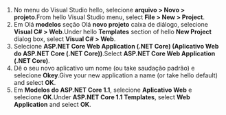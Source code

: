 1. <span data-ttu-id="b15ae-101">No menu do Visual Studio hello, selecione **arquivo > Novo > projeto**.</span><span class="sxs-lookup"><span data-stu-id="b15ae-101">From hello Visual Studio menu, select **File > New > Project**.</span></span>
2. <span data-ttu-id="b15ae-102">Em Olá **modelos** seção Olá **novo projeto** caixa de diálogo, selecione **Visual C# > Web**.</span><span class="sxs-lookup"><span data-stu-id="b15ae-102">Under hello **Templates** section of hello **New Project** dialog box, select **Visual C# > Web**.</span></span>
3. <span data-ttu-id="b15ae-103">Selecione **ASP.NET Core Web Application (.NET Core) (Aplicativo Web do ASP.NET Core (.NET Core))**.</span><span class="sxs-lookup"><span data-stu-id="b15ae-103">Select **ASP.NET Core Web Application (.NET Core)**.</span></span>
4. <span data-ttu-id="b15ae-104">Dê o seu novo aplicativo um nome (ou take saudação padrão) e selecione **Okey**.</span><span class="sxs-lookup"><span data-stu-id="b15ae-104">Give your new application a name (or take hello default) and select **OK**.</span></span>
5. <span data-ttu-id="b15ae-105">Em **Modelos do ASP.NET Core 1.1**, selecione **Aplicativo Web** e selecione **OK**.</span><span class="sxs-lookup"><span data-stu-id="b15ae-105">Under **ASP.NET Core 1.1 Templates**, select **Web Application** and select **OK**.</span></span>

